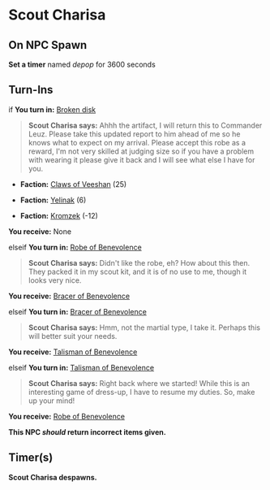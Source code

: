 # Scout Charisa
## On NPC Spawn

**Set a timer** named *depop* for 3600 seconds
## Turn-Ins





if **You turn in:** [Broken disk](/item/29684)


>**Scout Charisa says:** Ahhh the artifact, I will return this to Commander Leuz.  Please take this updated report to him ahead of me so he knows what to expect on my arrival.  Please accept this robe as a reward, I'm not very skilled at judging size so if you have a problem with wearing it please give it back and I will see what else I have for you.


* __Faction:__ [Claws of Veeshan](/faction/430) (25)


* __Faction:__ [Yelinak](/faction/436) (6)


* __Faction:__ [Kromzek](/faction/448) (-12)


 **You receive:** None 

elseif **You turn in:** [Robe of Benevolence](/item/29685)


>**Scout Charisa says:** Didn't like the robe, eh?  How about this then.  They packed it in my scout kit, and it is of no use to me, though it looks very nice.


 **You receive:**  [Bracer of Benevolence](/item/29686) 

elseif **You turn in:** [Bracer of Benevolence](/item/29686)


>**Scout Charisa says:** Hmm, not the martial type, I take it.  Perhaps this will better suit your needs.


 **You receive:**  [Talisman of Benevolence](/item/29687) 

elseif **You turn in:** [Talisman of Benevolence](/item/29687)


>**Scout Charisa says:** Right back where we started!  While this is an interesting game of dress-up, I have to resume my duties.  So, make up your mind!


 **You receive:**  [Robe of Benevolence](/item/29685) 

**This NPC *should* return incorrect items given.**

## Timer(s)

**Scout Charisa despawns.**